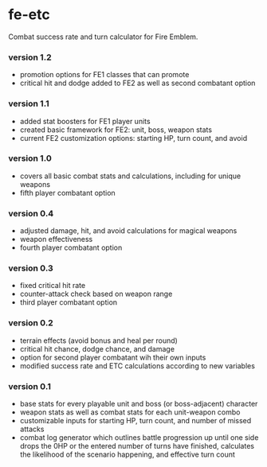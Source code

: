# fe-etc
Combat success rate and turn calculator for Fire Emblem.
### version 1.2
- promotion options for FE1 classes that can promote
- critical hit and dodge added to FE2 as well as second combatant option
### version 1.1
- added stat boosters for FE1 player units
- created basic framework for FE2: unit, boss, weapon stats
- current FE2 customization options: starting HP, turn count, and avoid
### version 1.0
- covers all basic combat stats and calculations, including for unique weapons
- fifth player combatant option
### version 0.4
- adjusted damage, hit, and avoid calculations for magical weapons
- weapon effectiveness
- fourth player combatant option
### version 0.3 
- fixed critical hit rate
- counter-attack check based on weapon range
- third player combatant option
### version 0.2 
- terrain effects (avoid bonus and heal per round)
- critical hit chance, dodge chance, and damage
- option for second player combatant wih their own inputs
- modified success rate and ETC calculations according to new variables
### version 0.1   
- base stats for every playable unit and boss (or boss-adjacent) character
- weapon stats as well as combat stats for each unit-weapon combo
- customizable inputs for starting HP, turn count, and number of missed attacks
- combat log generator which outlines battle progression up until one side drops the 0HP or the entered number of turns have finished, calculates the likelihood of the scenario happening, and effective turn count
